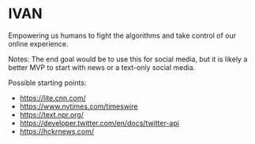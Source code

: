 # IVAN

Empowering us humans to fight the algorithms and take control of our online experience.

Notes:
The end goal would be to use this for social media, but it is likely a better MVP to start with news or a text-only social media.

Possible starting points:
* https://lite.cnn.com/
* https://www.nytimes.com/timeswire
* https://text.npr.org/
* https://developer.twitter.com/en/docs/twitter-api
* https://hckrnews.com/
